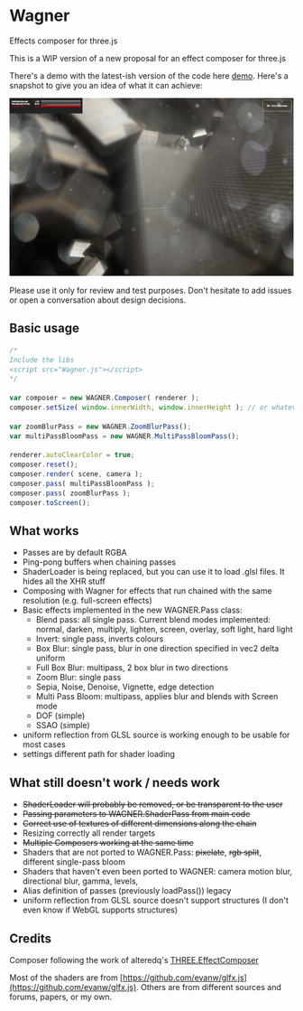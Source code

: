 Wagner
======

Effects composer for three.js

This is a WIP version of a new proposal for an effect composer for three.js

There's a demo with the latest-ish version of the code here [demo](http://www.clicktorelease.com/tmp/wagner). Here's a snapshot to give you an idea of what it can achieve:

![Image](./assets/snapshot.jpg)

Please use it only for review and test purposes. Don't hesitate to add issues or open a conversation about design decisions.

Basic usage
----------

```js
/*
Include the libs
<script src="Wagner.js"></script>
*/

var composer = new WAGNER.Composer( renderer );
composer.setSize( window.innerWidth, window.innerHeight ); // or whatever resolution

var zoomBlurPass = new WAGNER.ZoomBlurPass();
var multiPassBloomPass = new WAGNER.MultiPassBloomPass();

renderer.autoClearColor = true;
composer.reset();
composer.render( scene, camera );
composer.pass( multiPassBloomPass );
composer.pass( zoomBlurPass );
composer.toScreen();
```

What works
----------

- Passes are by default RGBA
- Ping-pong buffers when chaining passes
- ShaderLoader is being replaced, but you can use it to load .glsl files. It hides all the XHR stuff
- Composing with Wagner for effects that run chained with the same resolution (e.g. full-screen effects)
- Basic effects implemented in the new WAGNER.Pass class:
    - Blend pass: all single pass. Current blend modes implemented: normal, darken, multiply, lighten, screen, overlay, soft light, hard light
    - Invert: single pass, inverts colours
    - Box Blur: single pass, blur in one direction specified in vec2 delta uniform
    - Full Box Blur: multipass, 2 box blur in two directions
    - Zoom Blur: single pass
    - Sepia, Noise, Denoise, Vignette, edge detection
    - Multi Pass Bloom: multipass, applies blur and blends with Screen mode
    - DOF (simple)
    - SSAO (simple)
- uniform reflection from GLSL source is working enough to be usable for most cases
- settings different path for shader loading

What still doesn't work / needs work
------------------------------------

- ~~ShaderLoader will probably be removed, or be transparent to the user~~
- ~~Passing parameters to WAGNER.ShaderPass from main code~~
- ~~Correct use of textures of different dimensions along the chain~~
- Resizing correctly all render targets
- ~~Multiple Composers working at the same time~~
- Shaders that are not ported to WAGNER.Pass: ~~pixelate~~, ~~rgb split~~, different single-pass bloom
- Shaders that haven't even been ported to WAGNER: camera motion blur, directional blur, gamma, levels, 
- Alias definition of passes (previously loadPass()) legacy
- uniform reflection from GLSL source doesn't support structures (I don't even know if WebGL supports structures)

Credits
-------

Composer following the work of alteredq's [THREE.EffectComposer](https://github.com/mrdoob/three.js/blob/master/examples/js/postprocessing/EffectComposer.js)

Most of the shaders are from [https://github.com/evanw/glfx.js](https://github.com/evanw/glfx.js). Others are from different sources and forums, papers, or my own.
